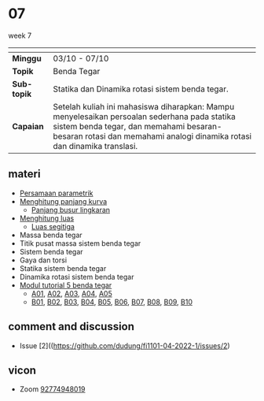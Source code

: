 # 07
week 7

<span> | <span>
:- | :-
**Minggu** | 03/10 - 07/10
**Topik** | Benda Tegar
**Sub-topik** | Statika dan Dinamika rotasi sistem benda tegar.
**Capaian** | Setelah kuliah ini mahasiswa diharapkan: Mampu menyelesaikan persoalan sederhana pada statika sistem benda tegar, dan memahami besaran-besaran rotasi dan memahami analogi dinamika rotasi dan dinamika translasi.


## materi
+ [Persamaan parametrik](text/parametric-equation.md)
+ [Menghitung panjang kurva](text/length.md)
  + [Panjang busur lingkaran](text/length-arc.md)
+ [Menghitung luas](text/area.md)
  + [Luas segitiga](text/area-triangle.md)
+ Massa benda tegar
+ Titik pusat massa sistem benda tegar
+ Sistem benda tegar
+ Gaya dan torsi
+ Statika sistem benda tegar
+ Dinamika rotasi sistem benda tegar
+ [Modul tutorial 5 benda tegar](module-05-a.pdf)
  + [A01](text/a01.md), [A02](text/a02.md), [A03](text/a03.md), [A04](text/a04.md), [A05](text/a05.md)
  + [B01](text/b01.md), [B02](text/b02.md), [B03](text/b03.md), [B04](text/b04.md), [B05](text/b05.md), [B06](text/b06.md), [B07](text/b07.md), [B08](text/b08.md), [B09](text/b09.md), [B10](text/b10.md)


## comment and discussion
+ Issue [2]((https://github.com/dudung/fi1101-04-2022-1/issues/2)


## vicon
+ Zoom [92774948019](https://itb-ac-id.zoom.us/j/92774948019?pwd=WVVBRllUQlpabkVmdXJ3d1hvNmtBUT09)
